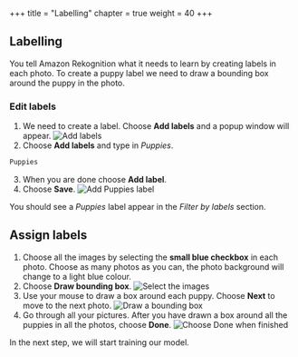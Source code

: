 +++
title = "Labelling"
chapter = true
weight = 40
+++

## Labelling

You tell Amazon Rekognition what it needs to learn by creating labels in each photo. To create a puppy label we need to draw a bounding box around the puppy in the photo.

### Edit labels

1. We need to create a label. Choose **Add labels** and a popup window will appear.
![Add labels](40_labelling/images/labelling-01.jpg "Add labels")
2. Choose **Add labels** and type in *Puppies*.
```bash
Puppies
```
3. When you are done choose **Add label**.
4. Choose **Save**.
![Add Puppies label](40_labelling/images/labelling-02.jpg "Add Puppies label")

You should see a *Puppies* label appear in the *Filter by labels* section.

## Assign labels

1. Choose all the images by selecting the **small blue checkbox** in each photo. Choose as many photos as you can, the photo background will change to a light blue colour.
2. Choose **Draw bounding box**.
![Select the images](40_labelling/images/labelling-03.jpg "Select the images")
3. Use your mouse to draw a box around each puppy. Choose **Next** to move to the next photo.
![Draw a bounding box](40_labelling/images/labelling-04.jpg "Draw bounding box")
4. Go through all your pictures. After you have drawn a box around all the puppies in all the photos, choose **Done**.
![Choose Done when finished](40_labelling/images/labelling-05.jpg "Choose Done when finished")

In the next step, we will start training our model.
